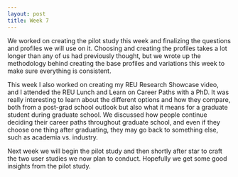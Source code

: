 ```yaml
---
layout: post
title: Week 7
---
```


We worked on creating the pilot study this week and finalizing the questions and profiles we will use on it. Choosing and creating the profiles takes a lot longer than any of us had previously thought, but we wrote up the methodology behind creating the base profiles and variations this week to make sure everything is consistent. 

This week I also worked on creating my REU Research Showcase video, and I attended the REU Lunch and Learn on Career Paths with a PhD. It was really interesting to learn about the different options and how they compare, both from a post-grad school outlook but also what it means for a graduate student during graduate school. We discussed how people continue deciding their career paths throughout graduate school, and even if they choose one thing after graduating, they may go back to something else, such as academia vs. industry.

Next week we will begin the pilot study and then shortly after star to craft the two user studies we now plan to conduct. Hopefully we get some good insights from the pilot study.
